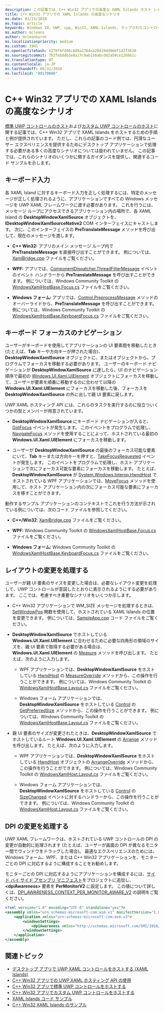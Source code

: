 ```yaml
---
description: この記事では、C++ Win32 アプリでの高度な XAML Islands ホスト シナリオについて説明します。
title: C++ Win32 アプリでの XAML Islands の高度なシナリオ
ms.date: 03/23/2020
ms.topic: article
keywords: Windows 10, UWP, cpp, Win32, XAML Islands, ラップされたコントロール, 標準コントロール
ms.author: mcleans
author: mcleanbyron
ms.localizationpriority: medium
ms.custom: 19H1
ms.openlocfilehash: 6270f6f486c8d0a2764ea20d29dd966f142f3630
ms.sourcegitcommit: 7b2febddb3e8a17c9ab158abcdd2a59ce126661c
ms.translationtype: HT
ms.contentlocale: ja-JP
ms.lasthandoff: 08/31/2020
ms.locfileid: "89170686"
---
```

# <a name="advanced-scenarios-for-xaml-islands-in-c-win32-apps"></a>C++ Win32 アプリでの XAML Islands の高度なシナリオ

[標準 UWP コントロールのホスト](host-standard-control-with-xaml-islands-cpp.md)および[カスタム UWP コントロールのホスト](host-custom-control-with-xaml-islands-cpp.md)に関する記事では、C++ Win32 アプリで XAML Islands をホストするための手順と例が提供されています。 ただし、これらの記事のコード例では、円滑なユーザー エクスペリエンスを提供するためにデスクトップ アプリケーションで処理する必要がある多くの高度なシナリオについては扱われていません。 この記事では、これらのシナリオのいくつかに関するガイダンスを提供し、関連するコード サンプルを示します。

## <a name="keyboard-input"></a>キーボード入力

各 XAML Island に対するキーボード入力を正しく処理するには、特定のメッセージが正しく処理されるように、アプリケーションですべての Windows メッセージを UWP XAML フレームワークに渡す必要があります。 これを行うには、メッセージ ループにアクセスできるアプリケーション内の場所で、各 XAML Island の **DesktopWindowXamlSource** オブジェクトを、**IDesktopWindowXamlSourceNative2** COM インターフェイスにキャストします。 次に、このインターフェイスの **PreTranslateMessage** メソッドを呼び出して、現在のメッセージを渡します。

  * **C++ Win32:** アプリのメイン メッセージ ループ内で **PreTranslateMessage** を直接呼び出すことができます。 例については、[XamlBridge.cpp](https://github.com/microsoft/Xaml-Islands-Samples/blob/master/Samples/Win32/SampleCppApp/XamlBridge.cpp#L16) ファイルをご覧ください。

  * **WPF:** アプリでは、[ComponentDispatcher.ThreadFilterMessage](/dotnet/api/system.windows.interop.componentdispatcher.threadfiltermessage) イベントのイベント ハンドラーから **PreTranslateMessage** を呼び出すことができます。 例については、Windows Community Toolkit の [WindowsXamlHostBase.Focus.cs](https://github.com/windows-toolkit/Microsoft.Toolkit.Win32/blob/master/Microsoft.Toolkit.Wpf.UI.XamlHost/WindowsXamlHostBase.Focus.cs#L177) ファイルをご覧ください。

  * **Windows フォーム:** アプリでは、[Control.PreprocessMessage](/dotnet/api/system.windows.forms.control.preprocessmessage) メソッドのオーバーライドから、**PreTranslateMessage** を呼び出すことができます。 例については、Windows Community Toolkit の [WindowsXamlHostBase.KeyboardFocus.cs](https://github.com/windows-toolkit/Microsoft.Toolkit.Win32/blob/master/Microsoft.Toolkit.Forms.UI.XamlHost/WindowsXamlHostBase.KeyboardFocus.cs#L100) ファイルをご覧ください。

## <a name="keyboard-focus-navigation"></a>キーボード フォーカスのナビゲーション

ユーザーがキーボードを使用してアプリケーションの UI 要素間を移動したとき (たとえば、**Tab** キーや方向キーが押された場合)、**DesktopWindowXamlSource** オブジェクトに、またはオブジェクトから、プログラムでフォーカスを移動する必要があります。 ユーザーのキーボード ナビゲーションが **DesktopWindowXamlSource** に達したら、UI のナビゲーション順序で最初の [Windows.UI.Xaml.UIElement](/uwp/api/windows.ui.xaml.uielement) オブジェクトにフォーカスを移動して、ユーザーが要素を順番に移動するのに合わせて以降の **Windows.UI.Xaml.UIElement** にフォーカスを移動した後、フォーカスを **DesktopWindowXamlSource** の外に出して親 UI 要素に戻します。  

UWP XAML ホスティング API には、これらのタスクを実行するのに役立ついくつかの型とメンバーが用意されています。

* **DesktopWindowXamlSource** にキーボード ナビゲーションが入ると、[GotFocus](/uwp/api/windows.ui.xaml.hosting.desktopwindowxamlsource.gotfocus) イベントが発生します。 このイベントをプログラムで処理し、[NavigateFocus](/uwp/api/windows.ui.xaml.hosting.desktopwindowxamlsource.navigatefocus) メソッドを使用することによって、ホストされている最初の **Windows.UI.Xaml.UIElement** にフォーカスを移動します。

* ユーザーが **DesktopWindowXamlSource** の最後のフォーカス可能な要素にいて、**Tab** キーまたは方向キーを押すと、[TakeFocusRequested](/uwp/api/windows.ui.xaml.hosting.desktopwindowxamlsource.takefocusrequested) イベントが発生します。 このイベントをプログラムで処理し、ホスト アプリケーションで次にフォーカス可能な要素にフォーカスを移動します。 たとえば、**DesktopWindowXamlSource** が [System.Windows.Interop.HwndHost](/dotnet/api/system.windows.interop.hwndhost) でホストされている WPF アプリケーションでは、[MoveFocus](/dotnet/api/system.windows.frameworkelement.movefocus) メソッドを使用して、ホスト アプリケーション内の次にフォーカス可能な要素にフォーカスを移すことができます。

動作するサンプル アプリケーションのコンテキストでこれを行う方法が示されている例については、次のコード ファイルを参照してください。

  * **C++/Win32**: [XamlBridge.cpp](https://github.com/microsoft/Xaml-Islands-Samples/blob/master/Samples/Win32/SampleCppApp/XamlBridge.cpp) ファイルをご覧ください。

  * **WPF:** Windows Community Toolkit の [WindowsXamlHostBase.Focus.cs](https://github.com/windows-toolkit/Microsoft.Toolkit.Win32/blob/master/Microsoft.Toolkit.Wpf.UI.XamlHost/WindowsXamlHostBase.Focus.cs) ファイルをご覧ください。  

  * **Windows フォーム:** Windows Community Toolkit の [WindowsXamlHostBase.KeyboardFocus.cs](https://github.com/windows-toolkit/Microsoft.Toolkit.Win32/blob/master/Microsoft.Toolkit.Forms.UI.XamlHost/WindowsXamlHostBase.KeyboardFocus.cs) ファイルをご覧ください。

## <a name="handle-layout-changes"></a>レイアウトの変更を処理する

ユーザーが親 UI 要素のサイズを変更した場合は、必要なレイアウト変更を処理して、UWP コントロールが意図したとおりに表示されるようにする必要があります。 ここでは、考慮すべき重要なシナリオをいくつか示します。

* C++ Win32 アプリケーションで WM_SIZE メッセージを処理するときは、[SetWindowPos](/windows/desktop/api/winuser/nf-winuser-setwindowpos) 関数を使用して、ホストされている XAML Islands の位置を変更できます。 例については、[SampleApp.cpp](https://github.com/microsoft/Xaml-Islands-Samples/blob/master/Samples/Win32/SampleCppApp/SampleApp.cpp#L170) コード ファイルをご覧ください。

* **DesktopWindowXamlSource** でホストしている **Windows.UI.Xaml.UIElement** に合わせるために必要な四角形の領域のサイズを、親 UI 要素で取得する必要がある場合は、**Windows.UI.Xaml.UIElement** の [Measure](/uwp/api/windows.ui.xaml.uielement.measure) メソッドを呼び出します。 たとえば、次のように入力します。

    * WPF アプリケーションでは、**DesktopWindowXamlSource** をホストしている [HwndHost](/dotnet/api/system.windows.interop.hwndhost) の [MeasureOverride](/dotnet/api/system.windows.frameworkelement.measureoverride) メソッドから、この操作を行うことができます。 例については、Windows Community Toolkit の [WindowsXamlHostBase.Layout.cs](https://github.com/windows-toolkit/Microsoft.Toolkit.Win32/blob/master/Microsoft.Toolkit.Wpf.UI.XamlHost/WindowsXamlHostBase.Layout.cs) ファイルをご覧ください。

    * Windows フォーム アプリケーションでは、**DesktopWindowXamlSource** をホストしている [Control](/dotnet/api/system.windows.forms.control) の [GetPreferredSize](/dotnet/api/system.windows.forms.control.getpreferredsize) メソッドから、この操作を行うことができます。 例については、Windows Community Toolkit の [WindowsXamlHostBase.Layout.cs](https://github.com/windows-toolkit/Microsoft.Toolkit.Win32/blob/master/Microsoft.Toolkit.Forms.UI.XamlHost/WindowsXamlHostBase.Layout.cs) ファイルをご覧ください。

* 親 UI 要素のサイズが変更されたときは、**DesktopWindowXamlSource** でホストしているルート **Windows.UI.Xaml.UIElement** の [Arrange](/uwp/api/windows.ui.xaml.uielement.arrange) メソッドを呼び出します。 たとえば、次のように入力します。

    * WPF アプリケーションでは、**DesktopWindowXamlSource** をホストしている [HwndHost](/dotnet/api/system.windows.interop.hwndhost) オブジェクトの [ArrangeOverride](/dotnet/api/system.windows.frameworkelement.arrangeoverride) メソッドから、この操作を行うことができます。 例については、Windows Community Toolkit の [WindowsXamlHost.Layout.cs](https://github.com/windows-toolkit/Microsoft.Toolkit.Win32/blob/master/Microsoft.Toolkit.Wpf.UI.XamlHost/WindowsXamlHostBase.Layout.cs) ファイルをご覧ください。

    * Windows フォーム アプリケーションでは、**DesktopWindowXamlSource** をホストしている [Control](/dotnet/api/system.windows.forms.control) の [SizeChanged](/dotnet/api/system.windows.forms.control.sizechanged) イベントに対するハンドラーから、この操作を行うことができます。 例については、Windows Community Toolkit の [WindowsXamlHost.Layout.cs](https://github.com/windows-toolkit/Microsoft.Toolkit.Win32/blob/master/Microsoft.Toolkit.Forms.UI.XamlHost/WindowsXamlHostBase.Layout.cs) ファイルをご覧ください。

## <a name="handle-dpi-changes"></a>DPI の変更を処理する

UWP XAML フレームワークは、ホストされている UWP コントロールの DPI の変更が自動的に処理されます (たとえば、ユーザーが画面の DPI が異なるモニター間でウィンドウをドラッグした場合)。 最適なエクスペリエンスのためには、Windows フォーム、WPF、または C++ Win32 アプリケーションを、モニターごとの DPI に対応するように構成することをお勧めします。

モニターごとの DPI に対応するようにアプリケーションを構成するには、[サイド バイ サイド アセンブリ マニフェスト](/windows/desktop/SbsCs/application-manifests)をプロジェクトに追加し、 **\<dpiAwareness\>** 要素を **PerMonitorV2** に設定します。 この値について詳しくは、[DPI_AWARENESS_CONTEXT_PER_MONITOR_AWARE_V2](/windows/desktop/hidpi/dpi-awareness-context) の説明をご覧ください。

```xml
<?xml version="1.0" encoding="UTF-8" standalone="yes"?>
<assembly xmlns="urn:schemas-microsoft-com:asm.v1" manifestVersion="1.0">
    <application xmlns="urn:schemas-microsoft-com:asm.v3">
        <windowsSettings>
            <dpiAwareness xmlns="http://schemas.microsoft.com/SMI/2016/WindowsSettings">PerMonitorV2</dpiAwareness>
        </windowsSettings>
    </application>
</assembly>
```

## <a name="related-topics"></a>関連トピック

* [デスクトップ アプリで UWP XAML コントロールをホストする (XAML Islands)](xaml-islands.md)
* [C++ Win32 アプリでの UWP XAML ホスティング API の使用](using-the-xaml-hosting-api.md)
* [C++ Win32 アプリで標準 UWP コントロールをホストする](host-standard-control-with-xaml-islands-cpp.md)
* [C++ Win32 アプリでカスタム UWP コントロールをホストする](host-custom-control-with-xaml-islands-cpp.md)
* [XAML Islands コード サンプル](https://github.com/microsoft/Xaml-Islands-Samples)
* [C++ Win32 XAML Islands のサンプル](https://github.com/microsoft/Xaml-Islands-Samples/tree/master/Samples/Win32/SampleCppApp)